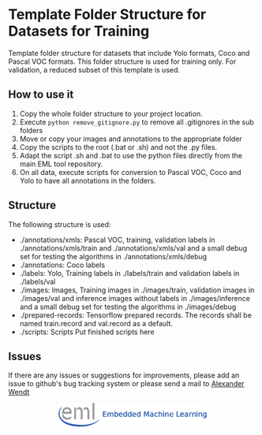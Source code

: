 # Template Folder Structure for Datasets for Training
Template folder structure for datasets that include Yolo formats, Coco and Pascal VOC formats. This folder structure is
used for training only. For validation, a reduced subset of this template is used.

## How to use it
1. Copy the whole folder structure to your project location.
2. Execute ```python remove_gitignore.py``` to remove all .gitignores in the sub folders
3. Move or copy your images and annotations to the appropriate folder
4. Copy the scripts to the root (.bat or .sh) and not the .py files.
5. Adapt the script .sh and .bat to use the python files directly from the main EML tool repository.
6. On all data, execute scripts for conversion to Pascal VOC, Coco and Yolo to have all annotations in the folders.

## Structure
The following structure is used:
- ./annotations/xmls: Pascal VOC,  training, validation labels in ./annotations/xmls/train and ./annotations/xmls/val and a small debug set for testing the algorithms in ./annotations/xmls/debug
- ./annotations: Coco labels 
- ./labels: Yolo, Training labels in ./labels/train and validation labels in ./labels/val
- ./images: Images, Training images in ./images/train, validation images in ./images/val and inference images without labels in ./images/inference and a small debug set for testing the algorithms in 
./images/debug
- ./prepared-records: Tensorflow prepared records. The records shall be named train.record and val.record as a default.
- ./scripts: Scripts Put finished scripts here

## Issues
If there are any issues or suggestions for improvements, please add an issue to github's bug tracking system or please send a mail 
to [Alexander Wendt](mailto:alexander.wendt@tuwien.ac.at)

<div align="center">
  <img src="../../_img/eml_logo_and_text.png", width="300">
</div>
